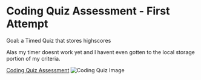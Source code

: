 # Coding Quiz Assessment - First Attempt

Goal: a Timed Quiz that stores highscores 

Alas my timer doesnt work yet and I havent even gotten to the local storage portion of my criteria. 

[Coding Quiz Assessment](https://jasminedaniels.github.io/Coding-Quiz-Assessment/)
![Coding Quiz Image](images.codingquiz.png)
